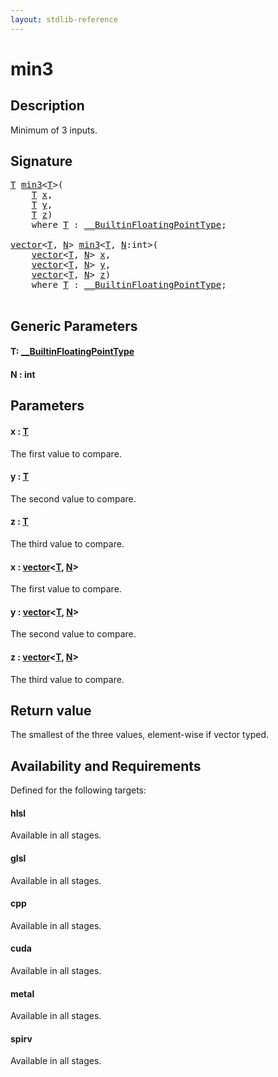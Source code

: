 ```yaml
---
layout: stdlib-reference
---
```


# min3

## Description

Minimum of 3 inputs.



## Signature 

<pre>
<a href="min3.html#typeparam-T" class="code_type">T</a> <a href="min3.html">min3</a>&lt;<a href="min3.html#typeparam-T" class="code_type">T</a>&gt;(
    <a href="min3.html#typeparam-T" class="code_type">T</a> <a href="min3.html#decl-x" class="code_param">x</a>,
    <a href="min3.html#typeparam-T" class="code_type">T</a> <a href="min3.html#decl-y" class="code_param">y</a>,
    <a href="min3.html#typeparam-T" class="code_type">T</a> <a href="min3.html#decl-z" class="code_param">z</a>)
    <span class='code_keyword'>where</span> <a href="min3.html#typeparam-T" class="code_type">T</a> : <a href="index.html" class="code_type">__BuiltinFloatingPointType</a>;

<a href="index.html" class="code_type">vector</a>&lt;<a href="min3.html#typeparam-T" class="code_type">T</a>, <a href="min3.html#decl-N" class="code_var">N</a>&gt; <a href="min3.html">min3</a>&lt;<a href="min3.html#typeparam-T" class="code_type">T</a>, <a href="min3.html#decl-N" class="code_var">N</a>:<span class="code_keyword">int</span>&gt;(
    <a href="index.html" class="code_type">vector</a>&lt;<a href="min3.html#typeparam-T" class="code_type">T</a>, <a href="min3.html#decl-N" class="code_var">N</a>&gt; <a href="min3.html#decl-x" class="code_param">x</a>,
    <a href="index.html" class="code_type">vector</a>&lt;<a href="min3.html#typeparam-T" class="code_type">T</a>, <a href="min3.html#decl-N" class="code_var">N</a>&gt; <a href="min3.html#decl-y" class="code_param">y</a>,
    <a href="index.html" class="code_type">vector</a>&lt;<a href="min3.html#typeparam-T" class="code_type">T</a>, <a href="min3.html#decl-N" class="code_var">N</a>&gt; <a href="min3.html#decl-z" class="code_param">z</a>)
    <span class='code_keyword'>where</span> <a href="min3.html#typeparam-T" class="code_type">T</a> : <a href="index.html" class="code_type">__BuiltinFloatingPointType</a>;

</pre>

## Generic Parameters

####  <a id="typeparam-T"></a>T: [\_\_BuiltinFloatingPointType](../interfaces/0_builtinfloatingpointtype-029hm/index)
####  <a id="decl-N"></a>N  : int

## Parameters

####  <a id="decl-x"></a>x  : [T](min3#typeparam-T)
The first value to compare.

####  <a id="decl-y"></a>y  : [T](min3#typeparam-T)
The second value to compare.

####  <a id="decl-z"></a>z  : [T](min3#typeparam-T)
The third value to compare.

####  <a id="decl-x"></a>x  : [vector](../types/vector/index)\<[T](../types/vector/index#typeparam-T), [N](../types/vector/index#decl-N)\>
The first value to compare.

####  <a id="decl-y"></a>y  : [vector](../types/vector/index)\<[T](../types/vector/index#typeparam-T), [N](../types/vector/index#decl-N)\>
The second value to compare.

####  <a id="decl-z"></a>z  : [vector](../types/vector/index)\<[T](../types/vector/index#typeparam-T), [N](../types/vector/index#decl-N)\>
The third value to compare.


## Return value
The smallest of the three values, element-wise if vector typed.


## Availability and Requirements

Defined for the following targets:

#### hlsl
Available in all stages.

#### glsl
Available in all stages.

#### cpp
Available in all stages.

#### cuda
Available in all stages.

#### metal
Available in all stages.

#### spirv
Available in all stages.



